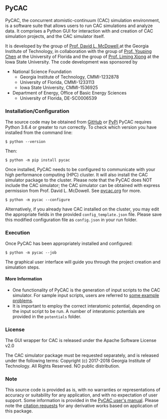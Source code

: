 ## PyCAC

PyCAC, the concurrent atomistic-continuum (CAC) simulation environment, is a software suite that allows users to run CAC simulations and analyze data. It comprises a Python GUI for interaction with and creation of CAC simulation projects, and the CAC simulator itself.

It is developed by the group of [Prof. David L. McDowell ](http://www.me.gatech.edu/faculty/mcdowell) at the Georgia Institute of Technology, in collaboration with the group of [Prof. Youping Chen](http://web.mae.ufl.edu/chenlab/) at the University of Florida and the group of [Prof. Liming Xiong](http://www.aere.iastate.edu/lmxiong/) at the Iowa State University. The code development was sponsored by

* National Science Foundation
	- Georgia Institute of Technology, CMMI-1232878
	- University of Florida, CMMI-1233113
	- Iowa State University, CMMI-1536925
* Department of Energy, Office of Basic Energy Sciences
	- University of Florida, DE-SC0006539

### Installation/Configuration
The source code may be obtained from [GitHub](https://github.com/GT-McDowell-Lab/PyCAC/tree/master/gui) or [PyPi](https://pypi.org/project/pycac/)
PyCAC requires Python 3.6.4 or greater to run correctly. To check which version you have installed from the command line:
```
$ python --version
```
Then:

```
$ python -m pip install pycac
```
Once installed, PyCAC needs to be configured to communicate with your high performance computing (HPC) cluster. It will also install the CAC simulator package to the cluster. Please note that the PyCAC does NOT include the CAC simulator; the CAC simulator can be obtained with express permission from Prof. David L. McDowell. See [pycac.org](http://www.pycac.org/) for more.
```
$ python -m pycac --configure
```
Alternatively, if you already have CAC installed on the cluster, you may edit the appropriate fields in the provided `config_template.json` file. Please save this modified configuration file as `config.json` in your run folder. 

### Execution
Once PyCAC has been appropriately installed and configured:
```
$ python -m pycac --job
```
The graphical user interface will guide you through the project creation and simulation steps. 

#### More Information

* One functionality of PyCAC is the generation of input scripts to the CAC simulator. For sample input scripts, users are referred to [some example problems](http://www.pycac.org/chapter7/). 
* It is important to employ the correct interatomic potential, depending on the input script to be run. A number of interatomic potentials are provided in the `potentials` folder.  

### License

The GUI wrapper for CAC is released under the Apache Software License v2.0

The CAC simulator package must be requested separately, and is released under the following terms: 
Copyright (c) 2017-2018 Georgia Institute of Technology. All Rights Reserved.
NO public distribution.

### Note

This source code is provided as is, with no warranties or representations of accuracy or suitability for any application, and with no expectation of user support. Some information is provided in the [PyCAC user's manual](http://www.pycac.org). Please note the [citation requests](http://www.pycac.org/chapter1/ack-and-cite.html) for any derivative works based on application of this package.